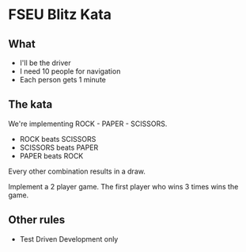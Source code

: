 # FSEU Blitz Kata

## What

* I'll be the driver
* I need 10 people for navigation
* Each person gets 1 minute

## The kata

We're implementing ROCK - PAPER - SCISSORS.

 * ROCK     beats SCISSORS
 * SCISSORS beats PAPER
 * PAPER    beats ROCK

Every other combination results in a draw.

Implement a 2 player game. 
The first player who wins 3 times wins the game.

## Other rules

* Test Driven Development only